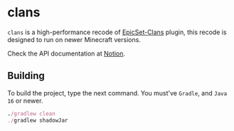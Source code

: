 # clans
`clans` is a high-performance recode of [EpicSet-Clans](https://www.spigotmc.org/resources/%E2%9A%94-%E2%9A%A1-epicset-clans-1-8-1-16-%E2%9A%A1%E2%9A%94-a-unique-teaming-plugin-for-your-server.79187/) plugin, this recode is designed to run on newer Minecraft versions. 

Check the API documentation at [Notion](https://www.notion.so/qeklydev/Clans-API-Docs-2ff4c059ef914aa99fc53cb54bf4a8ee?showMoveTo=true&saveParent=true).

## Building
To build the project, type the next command. You must've `Gradle`, and `Java 16` or newer.
```ruby
./gradlew clean
./gradlew shadowJar
```
